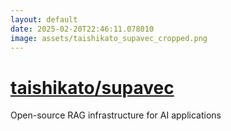 ```yaml
---
layout: default
date: 2025-02-20T22:46:11.078010
image: assets/taishikato_supavec_cropped.png
---
```


# [taishikato/supavec](https://github.com/taishikato/supavec)

Open-source RAG infrastructure for AI applications
